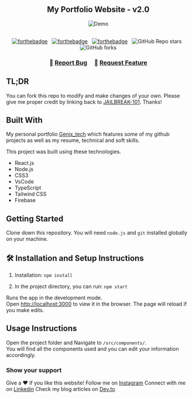 <h2 align="center">
  My Portfolio Website - v2.0<br/>
  <!--
Add your own link
<a href="https://soumyajit.vercel.app/" target="_blank">soumyajit.tech</a>-->
</h2>
<div align="center">
  <!-- Add your own Photo -->
  <img alt="Demo" src="" />
</div>

<br/>

<center>

[![forthebadge](https://forthebadge.com/images/badges/built-with-love.svg)](https://forthebadge.com) &nbsp;
[![forthebadge](https://forthebadge.com/images/badges/made-with-javascript.svg)](https://forthebadge.com) &nbsp;
[![forthebadge](https://forthebadge.com/images/badges/open-source.svg)](https://forthebadge.com) &nbsp;
![GitHub Repo stars](https://img.shields.io/github/stars/JAILBREAK-101/Portfolio?color=red&logo=github&style=for-the-badge) &nbsp;
![GitHub forks](https://img.shields.io/github/forks/JAILBREAK-101/Portfolio?color=red&logo=github&style=for-the-badge)

</center>

<h3 align="center">
    🔹
    <a href="https://github.com/JAILBREAK-101/Portfolio/issues">Report Bug</a> &nbsp; &nbsp;
    🔹
    <a href="https://github.com/JAILBREAK-101/Portfolio/issues">Request Feature</a>
</h3>

## TL;DR

You can fork this repo to modify and make changes of your own. Please give me proper credit by linking back to [JAILBREAK-101](https://github.com/PORTFOLIO). Thanks!

## Built With

My personal portfolio <a href="#" target="_blank">Genix_tech</a> which features some of my github projects as well as my resume, technical and soft skills.<br/>

This project was built using these technologies.

- React.js
- Node.js
- CSS3
- VsCode
- TypeScript
- Tailwind CSS
- Firebase

<!-- ## Features

**📖 Multi-Page Layout**

**🎨 Styled with React-Bootstrap and Css with easy to customize colors**

//**📱 Fully Responsive** -->

## Getting Started

Clone down this repository. You will need `node.js` and `git` installed globally on your machine.

## 🛠 Installation and Setup Instructions

1. Installation: `npm install`

2. In the project directory, you can run: `npm start`

Runs the app in the development mode.\
Open [http://localhost:3000](http://localhost:3000) to view it in the browser.
The page will reload if you make edits.

## Usage Instructions

Open the project folder and Navigate to `/src/components/`. <br/>
You will find all the components used and you can edit your information accordingly.

### Show your support

Give a ❤ if you like this website!
Follow me on [Instagram](https://instagram/@k.i.n.g_genix)
Connect with me on [Linkedin](https://www.linkedin.com/in/oluawo123/)
Check my blog articles on [Dev.to](https://dev.to/jailbreak)
